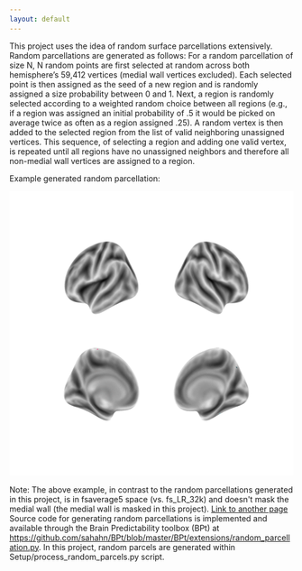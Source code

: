 ```yaml
---
layout: default
---
```


<script src="https://cdn.plot.ly/plotly-latest.min.js"></script>


This project uses the idea of random surface parcellations extensively. Random parcellations are generated as follows: For a random parcellation of size N, N random points are first selected at random across both hemisphere’s 59,412 vertices (medial wall vertices excluded). Each selected point is then assigned as the seed of a new region and is randomly assigned a size probability between 0 and 1. Next, a region is randomly selected according to a weighted random choice between all regions (e.g., if a region was assigned an initial probability of .5 it would be picked on average twice as often as a region assigned .25). A random vertex is then added to the selected region from the list of valid neighboring unassigned vertices. This sequence, of selecting a region and adding one valid vertex, is repeated until all regions have no unassigned neighbors and therefore all non-medial wall vertices are assigned to a region. 

Example generated random parcellation:

![Random Parc Gif](https://raw.githubusercontent.com/sahahn/Parcs_Project/master/data/rand_parc.gif)

Note: The above example, in contrast to the random parcellations generated in this project, is in fsaverage5 space (vs. fs_LR_32k) and doesn't mask the medial wall (the medial wall is masked in this project).
[Link to another page](./test.html')
Source code for generating random parcellations is implemented and available through the Brain Predictability toolbox (BPt) at https://github.com/sahahn/BPt/blob/master/BPt/extensions/random_parcellation.py. In this project, random parcels are generated within Setup/process_random_parcels.py script.

<div>                            <div id="9a488611-9ef7-4017-b07e-c42f8b27ca75" class="plotly-graph-div" style="height:100%; width:100%;"></div>            <script type="text/javascript">                                    window.PLOTLYENV=window.PLOTLYENV || {};                                    if (document.getElementById("9a488611-9ef7-4017-b07e-c42f8b27ca75")) {                    Plotly.newPlot(                        "9a488611-9ef7-4017-b07e-c42f8b27ca75",                        [{"hovertemplate": "<b>%{text}</b><br>Mean Rank: %{y:.3f}<br>Size: %{x:.3f}", "marker": {"opacity": 0.5, "size": 20}, "mode": "markers", "name": "Existing", "text": ["aal_abox", "aicha", "baldassano_abox", "brodmann", "desikan_abox", "desikan_dlab", "destrieux_abox", "dextrieux_dlab", "economo", "fan_abox", "glasser_2016_dlab", "glasser_abox", "gordon", "gordon_abox", "hcp_mmp", "nspn500", "oasis.chubs", "power2011_dlab", "power_abox", "schaefer_100", "schaefer_1000", "schaefer_200", "schaefer_300", "schaefer_400", "schaefer_500", "schaefer_600", "schaefer_700", "schaefer_800", "schaefer_900", "shen_abox", "sjh", "vdg11b", "vol-resamp-CAPRSC", "vol-resamp-CPAC200", "vol-resamp-Hammersmith", "vol-resamp-Juelich", "vol-resamp-MICCAI", "vol-resamp-Princetonvisual-top", "vol-resamp-Slab1068", "vol-resamp-Slab907", "vol-resamp-aal", "vol-resamp-allen_prob", "vol-resamp-basc-scale007", "vol-resamp-basc-scale012", "vol-resamp-basc-scale020", "vol-resamp-basc-scale036", "vol-resamp-basc-scale064", "vol-resamp-basc-scale122", "vol-resamp-basc-scale197", "vol-resamp-basc-scale325", "vol-resamp-basc-scale444", "vol-resamp-brainnetome", "vol-resamp-craddock-scorr_2level_prob", "vol-resamp-craddock-scorr_mean_prob", "vol-resamp-craddock-tcorr_2level_prob", "vol-resamp-craddock-tcorr_mean_prob", "vol-resamp-difumo-1024_prob", "vol-resamp-difumo-128_prob", "vol-resamp-difumo-256_prob", "vol-resamp-difumo-512_prob", "vol-resamp-difumo-64_prob", "vol-resamp-harvard-oxford-cort-maxprob-thr0-1mm", "vol-resamp-harvard-oxford-cort-maxprob-thr25-1mm", "vol-resamp-harvard-oxford-cort-maxprob-thr50-1mm", "vol-resamp-harvard-oxford-cort-prob-1mm_prob", "vol-resamp-mist-12", "vol-resamp-mist-122", "vol-resamp-mist-197", "vol-resamp-mist-20", "vol-resamp-mist-325", "vol-resamp-mist-36", "vol-resamp-mist-444", "vol-resamp-mist-64", "vol-resamp-mist-7", "vol-resamp-msdl_prob", "vol-resamp-shen-268", "vol-resamp-shen-368", "vol-resamp-smith-bm70_prob", "vol-resamp-smith-rsn70_prob", "yeo_17networks", "yeo_7networks", "yeo_abox"], "type": "scatter", "x": [1.919078092376074, 2.5352941200427703, 2.2355284469075487, 1.9294189257142929, 1.8512583487190752, 1.8388490907372552, 2.1789769472931693, 2.173186268412274, 1.6334684555795866, 2.3242824552976926, 2.5575072019056577, 2.5575072019056577, 2.5224442335063197, 2.5237464668115646, 2.5575072019056577, 2.1931245983544616, 0.9030899869919435, 1.8512583487190752, 2.1172712956557644, 2.0, 2.999130541287371, 2.3010299956639813, 2.4771212547196626, 2.6020599913279625, 2.6989700043360187, 2.7781512503836434, 2.845098040014257, 2.9030899869919438, 2.9542425094393248, 2.303196057420489, 2.705007959333336, 2.0211892990699383, 2.5224442335063197, 2.2405492482825995, 1.7993405494535817, 1.9637878273455553, 2.041392685158225, 1.6334684555795866, 2.8444771757456815, 2.82020145948564, 1.9242792860618816, 1.8750612633917, 0.8450980400142568, 1.0791812460476249, 1.2787536009528289, 1.4771212547196624, 1.7403626894942439, 2.0086001717619175, 2.2174839442139063, 2.436162647040756, 2.5728716022004803, 2.3344537511509307, 1.6334684555795866, 1.6334684555795866, 1.6334684555795866, 1.6334684555795866, 2.977266212427293, 2.093421685162235, 2.380211241711606, 2.6794278966121188, 1.792391689498254, 1.6812412373755872, 1.6812412373755872, 1.6720978579357175, 1.6812412373755872, 1.0791812460476249, 2.0086001717619175, 2.2174839442139063, 1.2787536009528289, 2.436162647040756, 1.4771212547196624, 2.5728716022004803, 1.7403626894942439, 0.8450980400142568, 1.591064607026499, 2.315970345456918, 2.5185139398778875, 1.845098040014257, 1.845098040014257, 1.2304489213782739, 0.8450980400142568, 1.9867717342662448], "y": [2.11744316220256, 1.863719295092669, 2.041889572932747, 2.071063355825445, 2.128087989406631, 2.11700108216245, 1.894972096769764, 1.9222447565496519, 2.1009063804500694, 1.9062152859841461, 1.8654768631810366, 1.8538783982664278, 1.9313071655666796, 1.8736004376787023, 1.8677074958684223, 2.052223532809907, 2.288182959009675, 2.164683243386452, 2.059044237347024, 2.0501648547370057, 1.7508225525805574, 1.9485578513452169, 1.8737295319026608, 1.8054756853149267, 1.8179813721943416, 1.747210339220938, 1.7335241933889667, 1.763926895951982, 1.729824492823272, 1.9308170124335426, 1.7213525469474213, 2.105674157537115, 1.9129105855134778, 1.989647538809148, 2.153170988048824, 2.188501423232658, 2.0497060424321702, 2.2852738541691413, 1.8804324650234192, 1.9080479229726897, 2.0453229787866576, 1.906015619536832, 2.2694610540832105, 2.2543600650232074, 2.1720621046575603, 2.133254962964939, 2.0551800557235325, 1.9832419483055619, 1.857734434897629, 1.804114180453964, 1.7261534443736244, 1.9167852702251753, 2.2744828495803953, 2.2739695799627775, 2.2609366398361934, 2.2669978018961223, 1.617311050833242, 1.9986144839143245, 1.8004115598161072, 1.7134594298309063, 2.12748874753947, 2.046971815846854, 2.03795742035626, 2.105295665387048, 1.9917509822158632, 2.2521515549915487, 1.9919148854830475, 1.8650381375331564, 2.177055287158298, 1.792287903028193, 2.128734243267312, 1.7178553484963925, 2.0507376893276112, 2.2671195577642456, 2.190539196732243, 1.9446288746366203, 1.909397527603685, 1.9252356715659835, 1.891268947533236, 2.2011947503736846, 2.2442496242377192, 2.1461050565263027]}, {"hovertemplate": "<b>%{text}</b><br>Mean Rank: %{y:.3f}<br>Size: %{x:.3f}", "marker": {"opacity": 0.5, "size": 20}, "mode": "markers", "name": "Freesurfer Extracted", "text": ["freesurfer_desikan", "freesurfer_destr"], "type": "scatter", "x": [1.8325089127062364, 2.1760912590556813], "y": [2.1033855635162437, 1.916102861641635]}, {"hovertemplate": "<b>%{text}</b><br>Mean Rank: %{y:.3f}<br>Size: %{x:.3f}", "marker": {"opacity": 0.5, "size": 20}, "mode": "markers", "name": "Icosahedron", "text": ["icosahedron-1002_dlab", "icosahedron-1442_dlab", "icosahedron-162_dlab", "icosahedron-362_dlab", "icosahedron-42_dlab", "icosahedron-642_dlab"], "type": "scatter", "x": [3.2669369111591733, 3.4240645254174877, 2.484299839346786, 2.826722520168992, 1.9084850188786497, 3.0759117614827773], "y": [1.6782822669319857, 1.6422812813541647, 1.7415892633873673, 1.7349479165006043, 2.0901665771197235, 1.7432193250186125]}, {"hovertemplate": "<b>%{text}</b><br>Mean Rank: %{y:.3f}<br>Size: %{x:.3f}", "marker": {"opacity": 0.5, "size": 20}, "mode": "markers", "name": "Random", "text": ["random_1000_0", "random_1000_1", "random_1000_2", "random_1000_3", "random_1000_4", "random_100_0", "random_100_1", "random_100_2", "random_100_3", "random_100_4", "random_10_0", "random_10_1", "random_10_2", "random_10_3", "random_10_4", "random_2000_0", "random_2000_1", "random_2000_2", "random_2000_3", "random_2000_4", "random_200_0", "random_200_1", "random_200_2", "random_200_3", "random_200_4", "random_20_0", "random_20_1", "random_20_2", "random_20_3", "random_20_4", "random_3000_0", "random_3000_1", "random_3000_2", "random_3000_3", "random_3000_4", "random_300_0", "random_300_1", "random_300_2", "random_300_3", "random_300_4", "random_30_0", "random_30_1", "random_30_2", "random_30_3", "random_30_4", "random_4000_0", "random_4000_1", "random_4000_2", "random_4000_3", "random_4000_4", "random_400_0", "random_400_1", "random_400_2", "random_400_3", "random_400_4", "random_40_0", "random_40_1", "random_40_2", "random_40_3", "random_40_4", "random_5000_0", "random_5000_1", "random_5000_2", "random_5000_3", "random_5000_4", "random_500_0", "random_500_1", "random_500_2", "random_500_3", "random_500_4", "random_50_0", "random_50_1", "random_50_2", "random_50_3", "random_50_4", "random_600_0", "random_600_1", "random_600_2", "random_600_3", "random_600_4", "random_60_0", "random_60_1", "random_60_2", "random_60_3", "random_60_4", "random_700_0", "random_700_1", "random_700_2", "random_700_3", "random_700_4", "random_70_0", "random_70_1", "random_70_2", "random_70_3", "random_70_4", "random_800_0", "random_800_1", "random_800_2", "random_800_3", "random_800_4", "random_80_0", "random_80_1", "random_80_2", "random_80_3", "random_80_4", "random_900_0", "random_900_1", "random_900_2", "random_900_3", "random_900_4", "random_90_0", "random_90_1", "random_90_2", "random_90_3", "random_90_4"], "type": "scatter", "x": [3.0, 3.0, 3.0, 3.0, 3.0, 2.0, 2.0, 2.0, 2.0, 2.0, 1.0, 1.0, 1.0, 1.0, 1.0, 3.3010299956639813, 3.3010299956639813, 3.3010299956639813, 3.3010299956639813, 3.3010299956639813, 2.3010299956639813, 2.3010299956639813, 2.3010299956639813, 2.3010299956639813, 2.3010299956639813, 1.3010299956639813, 1.3010299956639813, 1.3010299956639813, 1.3010299956639813, 1.3010299956639813, 3.4771212547196626, 3.4771212547196626, 3.4771212547196626, 3.4771212547196626, 3.4771212547196626, 2.4771212547196626, 2.4771212547196626, 2.4771212547196626, 2.4771212547196626, 2.4771212547196626, 1.4771212547196624, 1.4771212547196624, 1.4771212547196624, 1.4771212547196624, 1.4771212547196624, 3.6020599913279625, 3.6020599913279625, 3.6020599913279625, 3.6020599913279625, 3.6020599913279625, 2.6020599913279625, 2.6020599913279625, 2.6020599913279625, 2.6020599913279625, 2.6020599913279625, 1.6020599913279625, 1.6020599913279625, 1.6020599913279625, 1.6020599913279625, 1.6020599913279625, 3.6989700043360187, 3.6989700043360187, 3.6989700043360187, 3.6989700043360187, 3.6989700043360187, 2.6989700043360187, 2.6989700043360187, 2.6989700043360187, 2.6989700043360187, 2.6989700043360187, 1.6989700043360187, 1.6989700043360187, 1.6989700043360187, 1.6989700043360187, 1.6989700043360187, 2.7781512503836434, 2.7781512503836434, 2.7781512503836434, 2.7781512503836434, 2.7781512503836434, 1.7781512503836436, 1.7781512503836436, 1.7781512503836436, 1.7781512503836436, 1.7781512503836436, 2.845098040014257, 2.845098040014257, 2.845098040014257, 2.845098040014257, 2.845098040014257, 1.845098040014257, 1.845098040014257, 1.845098040014257, 1.845098040014257, 1.845098040014257, 2.9030899869919438, 2.9030899869919438, 2.9030899869919438, 2.9030899869919438, 2.9030899869919438, 1.9030899869919435, 1.9030899869919435, 1.9030899869919435, 1.9030899869919435, 1.9030899869919435, 2.9542425094393248, 2.9542425094393248, 2.9542425094393248, 2.9542425094393248, 2.9542425094393248, 1.9542425094393248, 1.9542425094393248, 1.9542425094393248, 1.9542425094393248, 1.9542425094393248], "y": [1.7288645930388713, 1.7946171204206045, 1.7169920622904176, 1.7767011839884108, 1.6965181793256376, 2.089198366805149, 2.1124312092570903, 2.080359212322993, 2.119891001406957, 2.039751845870883, 2.2806795219888674, 2.2667541877080435, 2.2778383330020473, 2.265097471751912, 2.2801904040911825, 1.7019835014272555, 1.6920958552843508, 1.702302859101697, 1.7093327883874272, 1.6801003874276668, 2.0290529324667483, 1.9478329396731475, 1.9914229899928093, 1.9385197251764918, 2.0051169308505075, 2.239901668788171, 2.2553618569155547, 2.2575719210174934, 2.2296534059462854, 2.2459876460522774, 1.7145160323116329, 1.6556363566370034, 1.6711385450264649, 1.7005755310514372, 1.6952221637953508, 1.8683613898166496, 1.9424673809148432, 1.9810295758301244, 1.9352086020241321, 1.8918058019033859, 2.228248228223508, 2.2313563011429896, 2.2068458569148284, 2.202225872972398, 2.2217522290065794, 1.6631073644826575, 1.6406654366689346, 1.6890127155854466, 1.7005755310514372, 1.740128663093914, 1.9463066751753357, 1.8879921769079147, 1.8904003169165096, 1.9263424466256551, 1.8608036666253056, 2.18758338507175, 2.1986774472123622, 2.1752755210711867, 2.159901240232555, 2.2259598529531592, 1.696712248509728, 1.7264555202583103, 1.6556363566370034, 1.6915726088573169, 1.6856422324769793, 1.8439936669286108, 1.813803304663092, 1.8254501604219053, 1.8770725830086652, 1.844408136005944, 2.1881052357051862, 2.1800833764379313, 2.1539841469356036, 2.1794028306142836, 2.1842286096828327, 1.8126163015820929, 1.809983453079212, 1.7594719833730794, 1.8339258617018428, 1.8603158198238483, 2.1591213971752783, 2.1968616360082276, 2.0960083186686247, 2.147848016072512, 2.1924848525123886, 1.7575647196018662, 1.7841151722035482, 1.784168054332308, 1.8403384741947133, 1.7625952138601997, 2.122397934231017, 2.1629403712157464, 2.1005492303625863, 2.096394988361985, 2.140694225767317, 1.8252577819107183, 1.8326981065588923, 1.7596958176684108, 1.752873264857384, 1.7373693647750916, 2.106832814190467, 2.141948875795859, 2.131713690766419, 2.094846239682677, 2.16386783219974, 1.7485899654725612, 1.7110257019598487, 1.8321776250125907, 1.8187145238206577, 1.840617165850418, 2.0976814066067817, 2.1299523274148533, 2.1052704208448314, 2.1066566961581414, 2.103753056643965]}],                        {"hovermode": "closest", "sliders": [{"active": 0, "currentvalue": {"font": {"size": 20}, "prefix": "Pipeline:", "visible": true, "xanchor": "right"}, "len": 0.9, "pad": {"b": 10, "t": 50}, "steps": [{"args": [["All"], {"frame": {"duration": 1000, "redraw": false}, "transition": {"duration": 1000}}], "label": "All", "method": "animate"}, {"args": [["SVM"], {"frame": {"duration": 1000, "redraw": false}, "transition": {"duration": 1000}}], "label": "SVM", "method": "animate"}, {"args": [["Elastic-Net"], {"frame": {"duration": 1000, "redraw": false}, "transition": {"duration": 1000}}], "label": "Elastic-Net", "method": "animate"}, {"args": [["LGBM"], {"frame": {"duration": 1000, "redraw": false}, "transition": {"duration": 1000}}], "label": "LGBM", "method": "animate"}], "x": 0.1, "xanchor": "left", "y": 0, "yanchor": "top"}], "template": {"data": {"bar": [{"error_x": {"color": "#2a3f5f"}, "error_y": {"color": "#2a3f5f"}, "marker": {"line": {"color": "#E5ECF6", "width": 0.5}}, "type": "bar"}], "barpolar": [{"marker": {"line": {"color": "#E5ECF6", "width": 0.5}}, "type": "barpolar"}], "carpet": [{"aaxis": {"endlinecolor": "#2a3f5f", "gridcolor": "white", "linecolor": "white", "minorgridcolor": "white", "startlinecolor": "#2a3f5f"}, "baxis": {"endlinecolor": "#2a3f5f", "gridcolor": "white", "linecolor": "white", "minorgridcolor": "white", "startlinecolor": "#2a3f5f"}, "type": "carpet"}], "choropleth": [{"colorbar": {"outlinewidth": 0, "ticks": ""}, "type": "choropleth"}], "contour": [{"colorbar": {"outlinewidth": 0, "ticks": ""}, "colorscale": [[0.0, "#0d0887"], [0.1111111111111111, "#46039f"], [0.2222222222222222, "#7201a8"], [0.3333333333333333, "#9c179e"], [0.4444444444444444, "#bd3786"], [0.5555555555555556, "#d8576b"], [0.6666666666666666, "#ed7953"], [0.7777777777777778, "#fb9f3a"], [0.8888888888888888, "#fdca26"], [1.0, "#f0f921"]], "type": "contour"}], "contourcarpet": [{"colorbar": {"outlinewidth": 0, "ticks": ""}, "type": "contourcarpet"}], "heatmap": [{"colorbar": {"outlinewidth": 0, "ticks": ""}, "colorscale": [[0.0, "#0d0887"], [0.1111111111111111, "#46039f"], [0.2222222222222222, "#7201a8"], [0.3333333333333333, "#9c179e"], [0.4444444444444444, "#bd3786"], [0.5555555555555556, "#d8576b"], [0.6666666666666666, "#ed7953"], [0.7777777777777778, "#fb9f3a"], [0.8888888888888888, "#fdca26"], [1.0, "#f0f921"]], "type": "heatmap"}], "heatmapgl": [{"colorbar": {"outlinewidth": 0, "ticks": ""}, "colorscale": [[0.0, "#0d0887"], [0.1111111111111111, "#46039f"], [0.2222222222222222, "#7201a8"], [0.3333333333333333, "#9c179e"], [0.4444444444444444, "#bd3786"], [0.5555555555555556, "#d8576b"], [0.6666666666666666, "#ed7953"], [0.7777777777777778, "#fb9f3a"], [0.8888888888888888, "#fdca26"], [1.0, "#f0f921"]], "type": "heatmapgl"}], "histogram": [{"marker": {"colorbar": {"outlinewidth": 0, "ticks": ""}}, "type": "histogram"}], "histogram2d": [{"colorbar": {"outlinewidth": 0, "ticks": ""}, "colorscale": [[0.0, "#0d0887"], [0.1111111111111111, "#46039f"], [0.2222222222222222, "#7201a8"], [0.3333333333333333, "#9c179e"], [0.4444444444444444, "#bd3786"], [0.5555555555555556, "#d8576b"], [0.6666666666666666, "#ed7953"], [0.7777777777777778, "#fb9f3a"], [0.8888888888888888, "#fdca26"], [1.0, "#f0f921"]], "type": "histogram2d"}], "histogram2dcontour": [{"colorbar": {"outlinewidth": 0, "ticks": ""}, "colorscale": [[0.0, "#0d0887"], [0.1111111111111111, "#46039f"], [0.2222222222222222, "#7201a8"], [0.3333333333333333, "#9c179e"], [0.4444444444444444, "#bd3786"], [0.5555555555555556, "#d8576b"], [0.6666666666666666, "#ed7953"], [0.7777777777777778, "#fb9f3a"], [0.8888888888888888, "#fdca26"], [1.0, "#f0f921"]], "type": "histogram2dcontour"}], "mesh3d": [{"colorbar": {"outlinewidth": 0, "ticks": ""}, "type": "mesh3d"}], "parcoords": [{"line": {"colorbar": {"outlinewidth": 0, "ticks": ""}}, "type": "parcoords"}], "pie": [{"automargin": true, "type": "pie"}], "scatter": [{"marker": {"colorbar": {"outlinewidth": 0, "ticks": ""}}, "type": "scatter"}], "scatter3d": [{"line": {"colorbar": {"outlinewidth": 0, "ticks": ""}}, "marker": {"colorbar": {"outlinewidth": 0, "ticks": ""}}, "type": "scatter3d"}], "scattercarpet": [{"marker": {"colorbar": {"outlinewidth": 0, "ticks": ""}}, "type": "scattercarpet"}], "scattergeo": [{"marker": {"colorbar": {"outlinewidth": 0, "ticks": ""}}, "type": "scattergeo"}], "scattergl": [{"marker": {"colorbar": {"outlinewidth": 0, "ticks": ""}}, "type": "scattergl"}], "scattermapbox": [{"marker": {"colorbar": {"outlinewidth": 0, "ticks": ""}}, "type": "scattermapbox"}], "scatterpolar": [{"marker": {"colorbar": {"outlinewidth": 0, "ticks": ""}}, "type": "scatterpolar"}], "scatterpolargl": [{"marker": {"colorbar": {"outlinewidth": 0, "ticks": ""}}, "type": "scatterpolargl"}], "scatterternary": [{"marker": {"colorbar": {"outlinewidth": 0, "ticks": ""}}, "type": "scatterternary"}], "surface": [{"colorbar": {"outlinewidth": 0, "ticks": ""}, "colorscale": [[0.0, "#0d0887"], [0.1111111111111111, "#46039f"], [0.2222222222222222, "#7201a8"], [0.3333333333333333, "#9c179e"], [0.4444444444444444, "#bd3786"], [0.5555555555555556, "#d8576b"], [0.6666666666666666, "#ed7953"], [0.7777777777777778, "#fb9f3a"], [0.8888888888888888, "#fdca26"], [1.0, "#f0f921"]], "type": "surface"}], "table": [{"cells": {"fill": {"color": "#EBF0F8"}, "line": {"color": "white"}}, "header": {"fill": {"color": "#C8D4E3"}, "line": {"color": "white"}}, "type": "table"}]}, "layout": {"annotationdefaults": {"arrowcolor": "#2a3f5f", "arrowhead": 0, "arrowwidth": 1}, "autotypenumbers": "strict", "coloraxis": {"colorbar": {"outlinewidth": 0, "ticks": ""}}, "colorscale": {"diverging": [[0, "#8e0152"], [0.1, "#c51b7d"], [0.2, "#de77ae"], [0.3, "#f1b6da"], [0.4, "#fde0ef"], [0.5, "#f7f7f7"], [0.6, "#e6f5d0"], [0.7, "#b8e186"], [0.8, "#7fbc41"], [0.9, "#4d9221"], [1, "#276419"]], "sequential": [[0.0, "#0d0887"], [0.1111111111111111, "#46039f"], [0.2222222222222222, "#7201a8"], [0.3333333333333333, "#9c179e"], [0.4444444444444444, "#bd3786"], [0.5555555555555556, "#d8576b"], [0.6666666666666666, "#ed7953"], [0.7777777777777778, "#fb9f3a"], [0.8888888888888888, "#fdca26"], [1.0, "#f0f921"]], "sequentialminus": [[0.0, "#0d0887"], [0.1111111111111111, "#46039f"], [0.2222222222222222, "#7201a8"], [0.3333333333333333, "#9c179e"], [0.4444444444444444, "#bd3786"], [0.5555555555555556, "#d8576b"], [0.6666666666666666, "#ed7953"], [0.7777777777777778, "#fb9f3a"], [0.8888888888888888, "#fdca26"], [1.0, "#f0f921"]]}, "colorway": ["#636efa", "#EF553B", "#00cc96", "#ab63fa", "#FFA15A", "#19d3f3", "#FF6692", "#B6E880", "#FF97FF", "#FECB52"], "font": {"color": "#2a3f5f"}, "geo": {"bgcolor": "white", "lakecolor": "white", "landcolor": "#E5ECF6", "showlakes": true, "showland": true, "subunitcolor": "white"}, "hoverlabel": {"align": "left"}, "hovermode": "closest", "mapbox": {"style": "light"}, "paper_bgcolor": "white", "plot_bgcolor": "#E5ECF6", "polar": {"angularaxis": {"gridcolor": "white", "linecolor": "white", "ticks": ""}, "bgcolor": "#E5ECF6", "radialaxis": {"gridcolor": "white", "linecolor": "white", "ticks": ""}}, "scene": {"xaxis": {"backgroundcolor": "#E5ECF6", "gridcolor": "white", "gridwidth": 2, "linecolor": "white", "showbackground": true, "ticks": "", "zerolinecolor": "white"}, "yaxis": {"backgroundcolor": "#E5ECF6", "gridcolor": "white", "gridwidth": 2, "linecolor": "white", "showbackground": true, "ticks": "", "zerolinecolor": "white"}, "zaxis": {"backgroundcolor": "#E5ECF6", "gridcolor": "white", "gridwidth": 2, "linecolor": "white", "showbackground": true, "ticks": "", "zerolinecolor": "white"}}, "shapedefaults": {"line": {"color": "#2a3f5f"}}, "ternary": {"aaxis": {"gridcolor": "white", "linecolor": "white", "ticks": ""}, "baxis": {"gridcolor": "white", "linecolor": "white", "ticks": ""}, "bgcolor": "#E5ECF6", "caxis": {"gridcolor": "white", "linecolor": "white", "ticks": ""}}, "title": {"x": 0.05}, "xaxis": {"automargin": true, "gridcolor": "white", "linecolor": "white", "ticks": "", "title": {"standoff": 15}, "zerolinecolor": "white", "zerolinewidth": 2}, "yaxis": {"automargin": true, "gridcolor": "white", "linecolor": "white", "ticks": "", "title": {"standoff": 15}, "zerolinecolor": "white", "zerolinewidth": 2}}}, "xaxis": {"range": [0.5, 4], "title": {"text": "Size"}}, "yaxis": {"range": [1.25, 2.5], "title": {"text": "Mean Rank"}}},                        {"responsive": true}                    ).then(function(){\n                            Plotly.addFrames(\'9a488611-9ef7-4017-b07e-c42f8b27ca75\', [{"data": [{"hovertemplate": "<b>%{text}</b><br>Mean Rank: %{y:.3f}<br>Size: %{x:.3f}", "marker": {"opacity": 0.5, "size": 20}, "mode": "markers", "name": "Existing", "text": ["aal_abox", "aicha", "baldassano_abox", "brodmann", "desikan_abox", "desikan_dlab", "destrieux_abox", "dextrieux_dlab", "economo", "fan_abox", "glasser_2016_dlab", "glasser_abox", "gordon", "gordon_abox", "hcp_mmp", "nspn500", "oasis.chubs", "power2011_dlab", "power_abox", "schaefer_100", "schaefer_1000", "schaefer_200", "schaefer_300", "schaefer_400", "schaefer_500", "schaefer_600", "schaefer_700", "schaefer_800", "schaefer_900", "shen_abox", "sjh", "vdg11b", "vol-resamp-CAPRSC", "vol-resamp-CPAC200", "vol-resamp-Hammersmith", "vol-resamp-Juelich", "vol-resamp-MICCAI", "vol-resamp-Princetonvisual-top", "vol-resamp-Slab1068", "vol-resamp-Slab907", "vol-resamp-aal", "vol-resamp-allen_prob", "vol-resamp-basc-scale007", "vol-resamp-basc-scale012", "vol-resamp-basc-scale020", "vol-resamp-basc-scale036", "vol-resamp-basc-scale064", "vol-resamp-basc-scale122", "vol-resamp-basc-scale197", "vol-resamp-basc-scale325", "vol-resamp-basc-scale444", "vol-resamp-brainnetome", "vol-resamp-craddock-scorr_2level_prob", "vol-resamp-craddock-scorr_mean_prob", "vol-resamp-craddock-tcorr_2level_prob", "vol-resamp-craddock-tcorr_mean_prob", "vol-resamp-difumo-1024_prob", "vol-resamp-difumo-128_prob", "vol-resamp-difumo-256_prob", "vol-resamp-difumo-512_prob", "vol-resamp-difumo-64_prob", "vol-resamp-harvard-oxford-cort-maxprob-thr0-1mm", "vol-resamp-harvard-oxford-cort-maxprob-thr25-1mm", "vol-resamp-harvard-oxford-cort-maxprob-thr50-1mm", "vol-resamp-harvard-oxford-cort-prob-1mm_prob", "vol-resamp-mist-12", "vol-resamp-mist-122", "vol-resamp-mist-197", "vol-resamp-mist-20", "vol-resamp-mist-325", "vol-resamp-mist-36", "vol-resamp-mist-444", "vol-resamp-mist-64", "vol-resamp-mist-7", "vol-resamp-msdl_prob", "vol-resamp-shen-268", "vol-resamp-shen-368", "vol-resamp-smith-bm70_prob", "vol-resamp-smith-rsn70_prob", "yeo_17networks", "yeo_7networks", "yeo_abox"], "x": [1.919078092376074, 2.5352941200427703, 2.2355284469075487, 1.9294189257142929, 1.8512583487190752, 1.8388490907372552, 2.1789769472931693, 2.173186268412274, 1.6334684555795866, 2.3242824552976926, 2.5575072019056577, 2.5575072019056577, 2.5224442335063197, 2.5237464668115646, 2.5575072019056577, 2.1931245983544616, 0.9030899869919435, 1.8512583487190752, 2.1172712956557644, 2.0, 2.999130541287371, 2.3010299956639813, 2.4771212547196626, 2.6020599913279625, 2.6989700043360187, 2.7781512503836434, 2.845098040014257, 2.9030899869919438, 2.9542425094393248, 2.303196057420489, 2.705007959333336, 2.0211892990699383, 2.5224442335063197, 2.2405492482825995, 1.7993405494535817, 1.9637878273455553, 2.041392685158225, 1.6334684555795866, 2.8444771757456815, 2.82020145948564, 1.9242792860618816, 1.8750612633917, 0.8450980400142568, 1.0791812460476249, 1.2787536009528289, 1.4771212547196624, 1.7403626894942439, 2.0086001717619175, 2.2174839442139063, 2.436162647040756, 2.5728716022004803, 2.3344537511509307, 1.6334684555795866, 1.6334684555795866, 1.6334684555795866, 1.6334684555795866, 2.977266212427293, 2.093421685162235, 2.380211241711606, 2.6794278966121188, 1.792391689498254, 1.6812412373755872, 1.6812412373755872, 1.6720978579357175, 1.6812412373755872, 1.0791812460476249, 2.0086001717619175, 2.2174839442139063, 1.2787536009528289, 2.436162647040756, 1.4771212547196624, 2.5728716022004803, 1.7403626894942439, 0.8450980400142568, 1.591064607026499, 2.315970345456918, 2.5185139398778875, 1.845098040014257, 1.845098040014257, 1.2304489213782739, 0.8450980400142568, 1.9867717342662448], "y": [2.11744316220256, 1.863719295092669, 2.041889572932747, 2.071063355825445, 2.128087989406631, 2.11700108216245, 1.894972096769764, 1.9222447565496519, 2.1009063804500694, 1.9062152859841461, 1.8654768631810366, 1.8538783982664278, 1.9313071655666796, 1.8736004376787023, 1.8677074958684223, 2.052223532809907, 2.288182959009675, 2.164683243386452, 2.059044237347024, 2.0501648547370057, 1.7508225525805574, 1.9485578513452169, 1.8737295319026608, 1.8054756853149267, 1.8179813721943416, 1.747210339220938, 1.7335241933889667, 1.763926895951982, 1.729824492823272, 1.9308170124335426, 1.7213525469474213, 2.105674157537115, 1.9129105855134778, 1.989647538809148, 2.153170988048824, 2.188501423232658, 2.0497060424321702, 2.2852738541691413, 1.8804324650234192, 1.9080479229726897, 2.0453229787866576, 1.906015619536832, 2.2694610540832105, 2.2543600650232074, 2.1720621046575603, 2.133254962964939, 2.0551800557235325, 1.9832419483055619, 1.857734434897629, 1.804114180453964, 1.7261534443736244, 1.9167852702251753, 2.2744828495803953, 2.2739695799627775, 2.2609366398361934, 2.2669978018961223, 1.617311050833242, 1.9986144839143245, 1.8004115598161072, 1.7134594298309063, 2.12748874753947, 2.046971815846854, 2.03795742035626, 2.105295665387048, 1.9917509822158632, 2.2521515549915487, 1.9919148854830475, 1.8650381375331564, 2.177055287158298, 1.792287903028193, 2.128734243267312, 1.7178553484963925, 2.0507376893276112, 2.2671195577642456, 2.190539196732243, 1.9446288746366203, 1.909397527603685, 1.9252356715659835, 1.891268947533236, 2.2011947503736846, 2.2442496242377192, 2.1461050565263027], "type": "scatter"}, {"hovertemplate": "<b>%{text}</b><br>Mean Rank: %{y:.3f}<br>Size: %{x:.3f}", "marker": {"opacity": 0.5, "size": 20}, "mode": "markers", "name": "Freesurfer Extracted", "text": ["freesurfer_desikan", "freesurfer_destr"], "x": [1.8325089127062364, 2.1760912590556813], "y": [2.1033855635162437, 1.916102861641635], "type": "scatter"}, {"hovertemplate": "<b>%{text}</b><br>Mean Rank: %{y:.3f}<br>Size: %{x:.3f}", "marker": {"opacity": 0.5, "size": 20}, "mode": "markers", "name": "Icosahedron", "text": ["icosahedron-1002_dlab", "icosahedron-1442_dlab", "icosahedron-162_dlab", "icosahedron-362_dlab", "icosahedron-42_dlab", "icosahedron-642_dlab"], "x": [3.2669369111591733, 3.4240645254174877, 2.484299839346786, 2.826722520168992, 1.9084850188786497, 3.0759117614827773], "y": [1.6782822669319857, 1.6422812813541647, 1.7415892633873673, 1.7349479165006043, 2.0901665771197235, 1.7432193250186125], "type": "scatter"}, {"hovertemplate": "<b>%{text}</b><br>Mean Rank: %{y:.3f}<br>Size: %{x:.3f}", "marker": {"opacity": 0.5, "size": 20}, "mode": "markers", "name": "Random", "text": ["random_1000_0", "random_1000_1", "random_1000_2", "random_1000_3", "random_1000_4", "random_100_0", "random_100_1", "random_100_2", "random_100_3", "random_100_4", "random_10_0", "random_10_1", "random_10_2", "random_10_3", "random_10_4", "random_2000_0", "random_2000_1", "random_2000_2", "random_2000_3", "random_2000_4", "random_200_0", "random_200_1", "random_200_2", "random_200_3", "random_200_4", "random_20_0", "random_20_1", "random_20_2", "random_20_3", "random_20_4", "random_3000_0", "random_3000_1", "random_3000_2", "random_3000_3", "random_3000_4", "random_300_0", "random_300_1", "random_300_2", "random_300_3", "random_300_4", "random_30_0", "random_30_1", "random_30_2", "random_30_3", "random_30_4", "random_4000_0", "random_4000_1", "random_4000_2", "random_4000_3", "random_4000_4", "random_400_0", "random_400_1", "random_400_2", "random_400_3", "random_400_4", "random_40_0", "random_40_1", "random_40_2", "random_40_3", "random_40_4", "random_5000_0", "random_5000_1", "random_5000_2", "random_5000_3", "random_5000_4", "random_500_0", "random_500_1", "random_500_2", "random_500_3", "random_500_4", "random_50_0", "random_50_1", "random_50_2", "random_50_3", "random_50_4", "random_600_0", "random_600_1", "random_600_2", "random_600_3", "random_600_4", "random_60_0", "random_60_1", "random_60_2", "random_60_3", "random_60_4", "random_700_0", "random_700_1", "random_700_2", "random_700_3", "random_700_4", "random_70_0", "random_70_1", "random_70_2", "random_70_3", "random_70_4", "random_800_0", "random_800_1", "random_800_2", "random_800_3", "random_800_4", "random_80_0", "random_80_1", "random_80_2", "random_80_3", "random_80_4", "random_900_0", "random_900_1", "random_900_2", "random_900_3", "random_900_4", "random_90_0", "random_90_1", "random_90_2", "random_90_3", "random_90_4"], "x": [3.0, 3.0, 3.0, 3.0, 3.0, 2.0, 2.0, 2.0, 2.0, 2.0, 1.0, 1.0, 1.0, 1.0, 1.0, 3.3010299956639813, 3.3010299956639813, 3.3010299956639813, 3.3010299956639813, 3.3010299956639813, 2.3010299956639813, 2.3010299956639813, 2.3010299956639813, 2.3010299956639813, 2.3010299956639813, 1.3010299956639813, 1.3010299956639813, 1.3010299956639813, 1.3010299956639813, 1.3010299956639813, 3.4771212547196626, 3.4771212547196626, 3.4771212547196626, 3.4771212547196626, 3.4771212547196626, 2.4771212547196626, 2.4771212547196626, 2.4771212547196626, 2.4771212547196626, 2.4771212547196626, 1.4771212547196624, 1.4771212547196624, 1.4771212547196624, 1.4771212547196624, 1.4771212547196624, 3.6020599913279625, 3.6020599913279625, 3.6020599913279625, 3.6020599913279625, 3.6020599913279625, 2.6020599913279625, 2.6020599913279625, 2.6020599913279625, 2.6020599913279625, 2.6020599913279625, 1.6020599913279625, 1.6020599913279625, 1.6020599913279625, 1.6020599913279625, 1.6020599913279625, 3.6989700043360187, 3.6989700043360187, 3.6989700043360187, 3.6989700043360187, 3.6989700043360187, 2.6989700043360187, 2.6989700043360187, 2.6989700043360187, 2.6989700043360187, 2.6989700043360187, 1.6989700043360187, 1.6989700043360187, 1.6989700043360187, 1.6989700043360187, 1.6989700043360187, 2.7781512503836434, 2.7781512503836434, 2.7781512503836434, 2.7781512503836434, 2.7781512503836434, 1.7781512503836436, 1.7781512503836436, 1.7781512503836436, 1.7781512503836436, 1.7781512503836436, 2.845098040014257, 2.845098040014257, 2.845098040014257, 2.845098040014257, 2.845098040014257, 1.845098040014257, 1.845098040014257, 1.845098040014257, 1.845098040014257, 1.845098040014257, 2.9030899869919438, 2.9030899869919438, 2.9030899869919438, 2.9030899869919438, 2.9030899869919438, 1.9030899869919435, 1.9030899869919435, 1.9030899869919435, 1.9030899869919435, 1.9030899869919435, 2.9542425094393248, 2.9542425094393248, 2.9542425094393248, 2.9542425094393248, 2.9542425094393248, 1.9542425094393248, 1.9542425094393248, 1.9542425094393248, 1.9542425094393248, 1.9542425094393248], "y": [1.7288645930388713, 1.7946171204206045, 1.7169920622904176, 1.7767011839884108, 1.6965181793256376, 2.089198366805149, 2.1124312092570903, 2.080359212322993, 2.119891001406957, 2.039751845870883, 2.2806795219888674, 2.2667541877080435, 2.2778383330020473, 2.265097471751912, 2.2801904040911825, 1.7019835014272555, 1.6920958552843508, 1.702302859101697, 1.7093327883874272, 1.6801003874276668, 2.0290529324667483, 1.9478329396731475, 1.9914229899928093, 1.9385197251764918, 2.0051169308505075, 2.239901668788171, 2.2553618569155547, 2.2575719210174934, 2.2296534059462854, 2.2459876460522774, 1.7145160323116329, 1.6556363566370034, 1.6711385450264649, 1.7005755310514372, 1.6952221637953508, 1.8683613898166496, 1.9424673809148432, 1.9810295758301244, 1.9352086020241321, 1.8918058019033859, 2.228248228223508, 2.2313563011429896, 2.2068458569148284, 2.202225872972398, 2.2217522290065794, 1.6631073644826575, 1.6406654366689346, 1.6890127155854466, 1.7005755310514372, 1.740128663093914, 1.9463066751753357, 1.8879921769079147, 1.8904003169165096, 1.9263424466256551, 1.8608036666253056, 2.18758338507175, 2.1986774472123622, 2.1752755210711867, 2.159901240232555, 2.2259598529531592, 1.696712248509728, 1.7264555202583103, 1.6556363566370034, 1.6915726088573169, 1.6856422324769793, 1.8439936669286108, 1.813803304663092, 1.8254501604219053, 1.8770725830086652, 1.844408136005944, 2.1881052357051862, 2.1800833764379313, 2.1539841469356036, 2.1794028306142836, 2.1842286096828327, 1.8126163015820929, 1.809983453079212, 1.7594719833730794, 1.8339258617018428, 1.8603158198238483, 2.1591213971752783, 2.1968616360082276, 2.0960083186686247, 2.147848016072512, 2.1924848525123886, 1.7575647196018662, 1.7841151722035482, 1.784168054332308, 1.8403384741947133, 1.7625952138601997, 2.122397934231017, 2.1629403712157464, 2.1005492303625863, 2.096394988361985, 2.140694225767317, 1.8252577819107183, 1.8326981065588923, 1.7596958176684108, 1.752873264857384, 1.7373693647750916, 2.106832814190467, 2.141948875795859, 2.131713690766419, 2.094846239682677, 2.16386783219974, 1.7485899654725612, 1.7110257019598487, 1.8321776250125907, 1.8187145238206577, 1.840617165850418, 2.0976814066067817, 2.1299523274148533, 2.1052704208448314, 2.1066566961581414, 2.103753056643965], "type": "scatter"}], "name": "All"}, {"data": [{"hovertemplate": "<b>%{text}</b><br>Mean Rank: %{y:.3f}<br>Size: %{x:.3f}", "marker": {"opacity": 0.5, "size": 20}, "mode": "markers", "name": "Existing", "text": ["aal_abox", "aicha", "baldassano_abox", "brodmann", "desikan_abox", "desikan_dlab", "destrieux_abox", "dextrieux_dlab", "economo", "fan_abox", "glasser_2016_dlab", "glasser_abox", "gordon", "gordon_abox", "hcp_mmp", "nspn500", "oasis.chubs", "power2011_dlab", "power_abox", "schaefer_100", "schaefer_1000", "schaefer_200", "schaefer_300", "schaefer_400", "schaefer_500", "schaefer_600", "schaefer_700", "schaefer_800", "schaefer_900", "shen_abox", "sjh", "vdg11b", "vol-resamp-CAPRSC", "vol-resamp-CPAC200", "vol-resamp-Hammersmith", "vol-resamp-Juelich", "vol-resamp-MICCAI", "vol-resamp-Princetonvisual-top", "vol-resamp-Slab1068", "vol-resamp-Slab907", "vol-resamp-aal", "vol-resamp-allen_prob", "vol-resamp-basc-scale007", "vol-resamp-basc-scale012", "vol-resamp-basc-scale020", "vol-resamp-basc-scale036", "vol-resamp-basc-scale064", "vol-resamp-basc-scale122", "vol-resamp-basc-scale197", "vol-resamp-basc-scale325", "vol-resamp-basc-scale444", "vol-resamp-brainnetome", "vol-resamp-craddock-scorr_2level_prob", "vol-resamp-craddock-scorr_mean_prob", "vol-resamp-craddock-tcorr_2level_prob", "vol-resamp-craddock-tcorr_mean_prob", "vol-resamp-difumo-1024_prob", "vol-resamp-difumo-128_prob", "vol-resamp-difumo-256_prob", "vol-resamp-difumo-512_prob", "vol-resamp-difumo-64_prob", "vol-resamp-harvard-oxford-cort-maxprob-thr0-1mm", "vol-resamp-harvard-oxford-cort-maxprob-thr25-1mm", "vol-resamp-harvard-oxford-cort-maxprob-thr50-1mm", "vol-resamp-harvard-oxford-cort-prob-1mm_prob", "vol-resamp-mist-12", "vol-resamp-mist-122", "vol-resamp-mist-197", "vol-resamp-mist-20", "vol-resamp-mist-325", "vol-resamp-mist-36", "vol-resamp-mist-444", "vol-resamp-mist-64", "vol-resamp-mist-7", "vol-resamp-msdl_prob", "vol-resamp-shen-268", "vol-resamp-shen-368", "vol-resamp-smith-bm70_prob", "vol-resamp-smith-rsn70_prob", "yeo_17networks", "yeo_7networks", "yeo_abox"], "x": [1.919078092376074, 2.5352941200427703, 2.2355284469075487, 1.9294189257142929, 1.8512583487190752, 1.8388490907372552, 2.1789769472931693, 2.173186268412274, 1.6334684555795866, 2.3242824552976926, 2.5575072019056577, 2.5575072019056577, 2.5224442335063197, 2.5237464668115646, 2.5575072019056577, 2.1931245983544616, 0.9030899869919435, 1.8512583487190752, 2.1172712956557644, 2.0, 2.999130541287371, 2.3010299956639813, 2.4771212547196626, 2.6020599913279625, 2.6989700043360187, 2.7781512503836434, 2.845098040014257, 2.9030899869919438, 2.9542425094393248, 2.303196057420489, 2.705007959333336, 2.0211892990699383, 2.5224442335063197, 2.2405492482825995, 1.7993405494535817, 1.9637878273455553, 2.041392685158225, 1.6334684555795866, 2.8444771757456815, 2.82020145948564, 1.9242792860618816, 1.8750612633917, 0.8450980400142568, 1.0791812460476249, 1.2787536009528289, 1.4771212547196624, 1.7403626894942439, 2.0086001717619175, 2.2174839442139063, 2.436162647040756, 2.5728716022004803, 2.3344537511509307, 1.6334684555795866, 1.6334684555795866, 1.6334684555795866, 1.6334684555795866, 2.977266212427293, 2.093421685162235, 2.380211241711606, 2.6794278966121188, 1.792391689498254, 1.6812412373755872, 1.6812412373755872, 1.6720978579357175, 1.6812412373755872, 1.0791812460476249, 2.0086001717619175, 2.2174839442139063, 1.2787536009528289, 2.436162647040756, 1.4771212547196624, 2.5728716022004803, 1.7403626894942439, 0.8450980400142568, 1.591064607026499, 2.315970345456918, 2.5185139398778875, 1.845098040014257, 1.845098040014257, 1.2304489213782739, 0.8450980400142568, 1.9867717342662448], "y": [2.1254451181720113, 1.832934483031229, 2.042181594515766, 2.110440056789187, 2.1482597997461275, 2.146265885062637, 1.9388531566569034, 1.9725113957504121, 2.139249217571607, 1.9323610048473874, 1.8430250313913916, 1.8430250313913916, 1.9112168132226397, 1.8539684634848972, 1.8438554226231612, 2.058341654474826, 2.287453358700485, 2.1797432368292546, 2.0898266410295894, 2.067442842776381, 1.6227894761867065, 2.0067987075139873, 1.8935768378559144, 1.7954938061297363, 1.8081359198726392, 1.7410640129924777, 1.6729184429354509, 1.6727134419961225, 1.6390435575811324, 1.9533837954039415, 1.696259285439042, 2.1156474870676134, 1.8811943853625335, 1.9793460007573282, 2.1767341821662924, 2.199816100937646, 2.0704073217401198, 2.2849568326149767, 1.8180791972835948, 1.8471612005780302, 2.076680890187894, 1.989647538809148, 2.2726150608493985, 2.2679014600613367, 2.212424373924285, 2.170196501117201, 2.0884904701823963, 2.038487694514818, 1.9119266381944457, 1.8349149824721147, 1.7387805584843692, 1.931909672531472, 2.2790075001017756, 2.281588827971193, 2.2661271230120694, 2.267953536862395, 1.5294873895606989, 2.0419187839286823, 1.8527510042427824, 1.6802347607214068, 2.157356015441069, 2.102738527228788, 2.0919403813015567, 2.1314760857260775, 2.059605486432506, 2.2676409823459154, 2.03892909559144, 1.913460623830773, 2.212009942514835, 1.8356201206070568, 2.170392114579814, 1.7410640129924777, 2.08904115613125, 2.271738375140267, 2.199328471994455, 1.9589353245511432, 1.8990905955630104, 2.0033647776207704, 1.9890541051273298, 2.2268003245914283, 2.2534995431676204, 2.159500352990025], "type": "scatter"}, {"hovertemplate": "<b>%{text}</b><br>Mean Rank: %{y:.3f}<br>Size: %{x:.3f}", "marker": {"opacity": 0.5, "size": 20}, "mode": "markers", "name": "Icosahedron", "text": ["icosahedron-1002_dlab", "icosahedron-1442_dlab", "icosahedron-162_dlab", "icosahedron-362_dlab", "icosahedron-42_dlab", "icosahedron-642_dlab"], "x": [3.2669369111591733, 3.4240645254174877, 2.484299839346786, 2.826722520168992, 1.9084850188786497, 3.0759117614827773], "y": [1.3806131801779666, 1.3493854669445648, 1.7669083343103593, 1.6681787645363453, 2.11653395340411, 1.5240353224802798], "type": "scatter"}, {"hovertemplate": "<b>%{text}</b><br>Mean Rank: %{y:.3f}<br>Size: %{x:.3f}", "marker": {"opacity": 0.5, "size": 20}, "mode": "markers", "name": "Random", "text": ["random_1000_0", "random_1000_1", "random_1000_2", "random_1000_3", "random_1000_4", "random_100_0", "random_100_1", "random_100_2", "random_100_3", "random_100_4", "random_10_0", "random_10_1", "random_10_2", "random_10_3", "random_10_4", "random_2000_0", "random_2000_1", "random_2000_2", "random_2000_3", "random_2000_4", "random_200_0", "random_200_1", "random_200_2", "random_200_3", "random_200_4", "random_20_0", "random_20_1", "random_20_2", "random_20_3", "random_20_4", "random_3000_0", "random_3000_1", "random_3000_2", "random_3000_3", "random_3000_4", "random_300_0", "random_300_1", "random_300_2", "random_300_3", "random_300_4", "random_30_0", "random_30_1", "random_30_2", "random_30_3", "random_30_4", "random_4000_0", "random_4000_1", "random_4000_2", "random_4000_3", "random_4000_4", "random_400_0", "random_400_1", "random_400_2", "random_400_3", "random_400_4", "random_40_0", "random_40_1", "random_40_2", "random_40_3", "random_40_4", "random_5000_0", "random_5000_1", "random_5000_2", "random_5000_3", "random_5000_4", "random_500_0", "random_500_1", "random_500_2", "random_500_3", "random_500_4", "random_50_0", "random_50_1", "random_50_2", "random_50_3", "random_50_4", "random_600_0", "random_600_1", "random_600_2", "random_600_3", "random_600_4", "random_60_0", "random_60_1", "random_60_2", "random_60_3", "random_60_4", "random_700_0", "random_700_1", "random_700_2", "random_700_3", "random_700_4", "random_70_0", "random_70_1", "random_70_2", "random_70_3", "random_70_4", "random_800_0", "random_800_1", "random_800_2", "random_800_3", "random_800_4", "random_80_0", "random_80_1", "random_80_2", "random_80_3", "random_80_4", "random_900_0", "random_900_1", "random_900_2", "random_900_3", "random_900_4", "random_90_0", "random_90_1", "random_90_2", "random_90_3", "random_90_4"], "x": [3.0, 3.0, 3.0, 3.0, 3.0, 2.0, 2.0, 2.0, 2.0, 2.0, 1.0, 1.0, 1.0, 1.0, 1.0, 3.3010299956639813, 3.3010299956639813, 3.3010299956639813, 3.3010299956639813, 3.3010299956639813, 2.3010299956639813, 2.3010299956639813, 2.3010299956639813, 2.3010299956639813, 2.3010299956639813, 1.3010299956639813, 1.3010299956639813, 1.3010299956639813, 1.3010299956639813, 1.3010299956639813, 3.4771212547196626, 3.4771212547196626, 3.4771212547196626, 3.4771212547196626, 3.4771212547196626, 2.4771212547196626, 2.4771212547196626, 2.4771212547196626, 2.4771212547196626, 2.4771212547196626, 1.4771212547196624, 1.4771212547196624, 1.4771212547196624, 1.4771212547196624, 1.4771212547196624, 3.6020599913279625, 3.6020599913279625, 3.6020599913279625, 3.6020599913279625, 3.6020599913279625, 2.6020599913279625, 2.6020599913279625, 2.6020599913279625, 2.6020599913279625, 2.6020599913279625, 1.6020599913279625, 1.6020599913279625, 1.6020599913279625, 1.6020599913279625, 1.6020599913279625, 3.6989700043360187, 3.6989700043360187, 3.6989700043360187, 3.6989700043360187, 3.6989700043360187, 2.6989700043360187, 2.6989700043360187, 2.6989700043360187, 2.6989700043360187, 2.6989700043360187, 1.6989700043360187, 1.6989700043360187, 1.6989700043360187, 1.6989700043360187, 1.6989700043360187, 2.7781512503836434, 2.7781512503836434, 2.7781512503836434, 2.7781512503836434, 2.7781512503836434, 1.7781512503836436, 1.7781512503836436, 1.7781512503836436, 1.7781512503836436, 1.7781512503836436, 2.845098040014257, 2.845098040014257, 2.845098040014257, 2.845098040014257, 2.845098040014257, 1.845098040014257, 1.845098040014257, 1.845098040014257, 1.845098040014257, 1.845098040014257, 2.9030899869919438, 2.9030899869919438, 2.9030899869919438, 2.9030899869919438, 2.9030899869919438, 1.9030899869919435, 1.9030899869919435, 1.9030899869919435, 1.9030899869919435, 1.9030899869919435, 2.9542425094393248, 2.9542425094393248, 2.9542425094393248, 2.9542425094393248, 2.9542425094393248, 1.9542425094393248, 1.9542425094393248, 1.9542425094393248, 1.9542425094393248, 1.9542425094393248], "y": [1.6054247689487329, 1.7105874317037655, 1.6421346345582744, 1.681040128558887, 1.5554975061310574, 2.0949755132308567, 2.11379485017446, 2.086518014789374, 2.136579653955332, 2.0629578340845103, 2.2873537727147464, 2.270859916135019, 2.2820427680087034, 2.2694610540832105, 2.284205067701794, 1.4499067397703702, 1.513217600067939, 1.503033676622001, 1.4975439260849654, 1.4433499245987917, 2.0398105541483504, 1.97024353429459, 1.976706521728198, 1.9654630251097962, 2.0378689783476247, 2.2495516301487424, 2.2651324151869314, 2.260813137920985, 2.2407156127672634, 2.2587968618116347, 1.487295529262836, 1.4078628098544481, 1.4457771256258336, 1.4885507165004443, 1.4197722308525866, 1.9200073133390783, 1.9400735532451137, 1.9731278535996986, 1.9810631808506003, 1.905616011041668, 2.2398831523208846, 2.241103548909095, 2.212483546140727, 2.219468093376586, 2.226628542211219, 1.345482644536312, 1.3308645201274871, 1.4284947563220056, 1.446813216332519, 1.4194049627698928, 1.931457870689005, 1.881321242229772, 1.904414974651483, 1.9194267832674696, 1.8456491752175403, 2.1953460583484197, 2.201882437383278, 2.1950997898519407, 2.171693957526769, 2.2323183194127485, 1.4317210611613724, 1.4492211919059925, 1.3441738706219697, 1.4529783834880716, 1.3944516808262164, 1.8252096739647368, 1.7577333449124308, 1.7808771246425472, 1.840384935225183, 1.8512583487190752, 2.204240603259923, 2.173186268412274, 2.1718888978226594, 2.1957151994517345, 2.1911403825355498, 1.7534979448344463, 1.7624284661208107, 1.6838472125451809, 1.8477097254149568, 1.8601382850306134, 2.181335343905605, 2.1973724625766877, 2.113572001722515, 2.163227654180795, 2.2079035303860515, 1.7361307974767342, 1.7277219495553582, 1.7461150183833352, 1.779436146237763, 1.7231819282619225, 2.151267675330649, 2.185321756736525, 2.135944978136096, 2.130976691605617, 2.1581613832785496, 1.7478432119965002, 1.7562133548960996, 1.6725083442440682, 1.690392994328828, 1.6484684355182326, 2.127608662078129, 2.164683243386452, 2.1566164472925426, 2.1348851196049536, 2.1699355460353504, 1.6648508211874178, 1.655138434811382, 1.7206186312984868, 1.7449011779551589, 1.7280831092284823, 2.1215233687764097, 2.154593018495281, 2.125950909989155, 2.1286864055758055, 2.128901633703727], "type": "scatter"}], "name": "SVM"}, {"data": [{"hovertemplate": "<b>%{text}</b><br>Mean Rank: %{y:.3f}<br>Size: %{x:.3f}", "marker": {"opacity": 0.5, "size": 20}, "mode": "markers", "name": "Existing", "text": ["aal_abox", "aicha", "baldassano_abox", "brodmann", "desikan_abox", "desikan_dlab", "destrieux_abox", "dextrieux_dlab", "economo", "fan_abox", "glasser_2016_dlab", "glasser_abox", "gordon", "gordon_abox", "hcp_mmp", "nspn500", "oasis.chubs", "power2011_dlab", "power_abox", "schaefer_100", "schaefer_1000", "schaefer_200", "schaefer_300", "schaefer_400", "schaefer_500", "schaefer_600", "schaefer_700", "schaefer_800", "schaefer_900", "shen_abox", "sjh", "vdg11b", "vol-resamp-CAPRSC", "vol-resamp-CPAC200", "vol-resamp-Hammersmith", "vol-resamp-Juelich", "vol-resamp-MICCAI", "vol-resamp-Princetonvisual-top", "vol-resamp-Slab1068", "vol-resamp-Slab907", "vol-resamp-aal", "vol-resamp-allen_prob", "vol-resamp-basc-scale007", "vol-resamp-basc-scale012", "vol-resamp-basc-scale020", "vol-resamp-basc-scale036", "vol-resamp-basc-scale064", "vol-resamp-basc-scale122", "vol-resamp-basc-scale197", "vol-resamp-basc-scale325", "vol-resamp-basc-scale444", "vol-resamp-brainnetome", "vol-resamp-craddock-scorr_2level_prob", "vol-resamp-craddock-scorr_mean_prob", "vol-resamp-craddock-tcorr_2level_prob", "vol-resamp-craddock-tcorr_mean_prob", "vol-resamp-difumo-1024_prob", "vol-resamp-difumo-128_prob", "vol-resamp-difumo-256_prob", "vol-resamp-difumo-512_prob", "vol-resamp-difumo-64_prob", "vol-resamp-harvard-oxford-cort-maxprob-thr0-1mm", "vol-resamp-harvard-oxford-cort-maxprob-thr25-1mm", "vol-resamp-harvard-oxford-cort-maxprob-thr50-1mm", "vol-resamp-harvard-oxford-cort-prob-1mm_prob", "vol-resamp-mist-12", "vol-resamp-mist-122", "vol-resamp-mist-197", "vol-resamp-mist-20", "vol-resamp-mist-325", "vol-resamp-mist-36", "vol-resamp-mist-444", "vol-resamp-mist-64", "vol-resamp-mist-7", "vol-resamp-msdl_prob", "vol-resamp-shen-268", "vol-resamp-shen-368", "vol-resamp-smith-bm70_prob", "vol-resamp-smith-rsn70_prob", "yeo_17networks", "yeo_7networks", "yeo_abox"], "x": [1.919078092376074, 2.5352941200427703, 2.2355284469075487, 1.9294189257142929, 1.8512583487190752, 1.8388490907372552, 2.1789769472931693, 2.173186268412274, 1.6334684555795866, 2.3242824552976926, 2.5575072019056577, 2.5575072019056577, 2.5224442335063197, 2.5237464668115646, 2.5575072019056577, 2.1931245983544616, 0.9030899869919435, 1.8512583487190752, 2.1172712956557644, 2.0, 2.999130541287371, 2.3010299956639813, 2.4771212547196626, 2.6020599913279625, 2.6989700043360187, 2.7781512503836434, 2.845098040014257, 2.9030899869919438, 2.9542425094393248, 2.303196057420489, 2.705007959333336, 2.0211892990699383, 2.5224442335063197, 2.2405492482825995, 1.7993405494535817, 1.9637878273455553, 2.041392685158225, 1.6334684555795866, 2.8444771757456815, 2.82020145948564, 1.9242792860618816, 1.8750612633917, 0.8450980400142568, 1.0791812460476249, 1.2787536009528289, 1.4771212547196624, 1.7403626894942439, 2.0086001717619175, 2.2174839442139063, 2.436162647040756, 2.5728716022004803, 2.3344537511509307, 1.6334684555795866, 1.6334684555795866, 1.6334684555795866, 1.6334684555795866, 2.977266212427293, 2.093421685162235, 2.380211241711606, 2.6794278966121188, 1.792391689498254, 1.6812412373755872, 1.6812412373755872, 1.6720978579357175, 1.6812412373755872, 1.0791812460476249, 2.0086001717619175, 2.2174839442139063, 1.2787536009528289, 2.436162647040756, 1.4771212547196624, 2.5728716022004803, 1.7403626894942439, 0.8450980400142568, 1.591064607026499, 2.315970345456918, 2.5185139398778875, 1.845098040014257, 1.845098040014257, 1.2304489213782739, 0.8450980400142568, 1.9867717342662448], "y": [2.123270742058338, 1.8811943853625335, 2.058172865323108, 2.065123065133163, 2.1242868058150215, 2.103423594470504, 1.8519374645445623, 1.8728681780266863, 2.055208386359369, 1.8783941181573784, 1.8512583487190752, 1.8523444248884782, 1.9613683532221424, 1.8750612633917, 1.8518017263087634, 2.0480963714527314, 2.2916154825678725, 2.1560104079140783, 2.0386643087839875, 2.0340488324681627, 1.7642591794279494, 1.9196590884251366, 1.8670089221066164, 1.813506857906255, 1.7792757419951628, 1.7546880263672915, 1.700126581535961, 1.8045180344706546, 1.7624284661208107, 1.9291917842436843, 1.7462881475392669, 2.107285361451183, 1.9162784405734394, 1.9926026045212981, 2.1520164004280824, 2.1908917169221698, 2.0404265123862046, 2.294368235528979, 1.9346106575436115, 1.964207232961833, 2.003269002015155, 1.818372540409846, 2.259540789895979, 2.2469360469440005, 2.1503128818011885, 2.1114118840756375, 2.006513581462448, 1.9246238275174004, 1.7965743332104296, 1.7298844161737505, 1.5875862573419874, 1.8981154742285022, 2.26134218474229, 2.2545749293352726, 2.246224940510834, 2.248681518198477, 1.6123128214437301, 1.949823542475178, 1.7228166679528365, 1.633917106943767, 2.0853302271534417, 1.9646262339416596, 1.952738643789529, 2.0784568180532927, 1.928168174934643, 2.2467720487740475, 1.925655814890685, 1.7988807352423877, 2.1501080098034104, 1.7297046213121872, 2.111486550023024, 1.587336734507256, 2.0067987075139873, 2.2588500418131585, 2.1816530661246945, 1.946233861949932, 1.9012766462284754, 1.837307795588005, 1.8239087409443189, 2.1834912853143877, 2.233108972784136, 2.1482597997461275], "type": "scatter"}, {"hovertemplate": "<b>%{text}</b><br>Mean Rank: %{y:.3f}<br>Size: %{x:.3f}", "marker": {"opacity": 0.5, "size": 20}, "mode": "markers", "name": "Freesurfer Extracted", "text": ["freesurfer_desikan", "freesurfer_destr"], "x": [1.8325089127062364, 2.1760912590556813], "y": [2.127608662078129, 1.9133428171077114], "type": "scatter"}, {"hovertemplate": "<b>%{text}</b><br>Mean Rank: %{y:.3f}<br>Size: %{x:.3f}", "marker": {"opacity": 0.5, "size": 20}, "mode": "markers", "name": "Icosahedron", "text": ["icosahedron-1002_dlab", "icosahedron-1442_dlab", "icosahedron-162_dlab", "icosahedron-362_dlab", "icosahedron-42_dlab", "icosahedron-642_dlab"], "x": [3.2669369111591733, 3.4240645254174877, 2.484299839346786, 2.826722520168992, 1.9084850188786497, 3.0759117614827773], "y": [1.8191050325414981, 1.7783120704121074, 1.713956974759337, 1.7400116025859536, 2.085409514142599, 1.8120215812126705], "type": "scatter"}, {"hovertemplate": "<b>%{text}</b><br>Mean Rank: %{y:.3f}<br>Size: %{x:.3f}", "marker": {"opacity": 0.5, "size": 20}, "mode": "markers", "name": "Random", "text": ["random_1000_0", "random_1000_1", "random_1000_2", "random_1000_3", "random_1000_4", "random_100_0", "random_100_1", "random_100_2", "random_100_3", "random_100_4", "random_10_0", "random_10_1", "random_10_2", "random_10_3", "random_10_4", "random_2000_0", "random_2000_1", "random_2000_2", "random_2000_3", "random_2000_4", "random_200_0", "random_200_1", "random_200_2", "random_200_3", "random_200_4", "random_20_0", "random_20_1", "random_20_2", "random_20_3", "random_20_4", "random_3000_0", "random_3000_1", "random_3000_2", "random_3000_3", "random_3000_4", "random_300_0", "random_300_1", "random_300_2", "random_300_3", "random_300_4", "random_30_0", "random_30_1", "random_30_2", "random_30_3", "random_30_4", "random_4000_0", "random_4000_1", "random_4000_2", "random_4000_3", "random_4000_4", "random_400_0", "random_400_1", "random_400_2", "random_400_3", "random_400_4", "random_40_0", "random_40_1", "random_40_2", "random_40_3", "random_40_4", "random_5000_0", "random_5000_1", "random_5000_2", "random_5000_3", "random_5000_4", "random_500_0", "random_500_1", "random_500_2", "random_500_3", "random_500_4", "random_50_0", "random_50_1", "random_50_2", "random_50_3", "random_50_4", "random_600_0", "random_600_1", "random_600_2", "random_600_3", "random_600_4", "random_60_0", "random_60_1", "random_60_2", "random_60_3", "random_60_4", "random_700_0", "random_700_1", "random_700_2", "random_700_3", "random_700_4", "random_70_0", "random_70_1", "random_70_2", "random_70_3", "random_70_4", "random_800_0", "random_800_1", "random_800_2", "random_800_3", "random_800_4", "random_80_0", "random_80_1", "random_80_2", "random_80_3", "random_80_4", "random_900_0", "random_900_1", "random_900_2", "random_900_3", "random_900_4", "random_90_0", "random_90_1", "random_90_2", "random_90_3", "random_90_4"], "x": [3.0, 3.0, 3.0, 3.0, 3.0, 2.0, 2.0, 2.0, 2.0, 2.0, 1.0, 1.0, 1.0, 1.0, 1.0, 3.3010299956639813, 3.3010299956639813, 3.3010299956639813, 3.3010299956639813, 3.3010299956639813, 2.3010299956639813, 2.3010299956639813, 2.3010299956639813, 2.3010299956639813, 2.3010299956639813, 1.3010299956639813, 1.3010299956639813, 1.3010299956639813, 1.3010299956639813, 1.3010299956639813, 3.4771212547196626, 3.4771212547196626, 3.4771212547196626, 3.4771212547196626, 3.4771212547196626, 2.4771212547196626, 2.4771212547196626, 2.4771212547196626, 2.4771212547196626, 2.4771212547196626, 1.4771212547196624, 1.4771212547196624, 1.4771212547196624, 1.4771212547196624, 1.4771212547196624, 3.6020599913279625, 3.6020599913279625, 3.6020599913279625, 3.6020599913279625, 3.6020599913279625, 2.6020599913279625, 2.6020599913279625, 2.6020599913279625, 2.6020599913279625, 2.6020599913279625, 1.6020599913279625, 1.6020599913279625, 1.6020599913279625, 1.6020599913279625, 1.6020599913279625, 3.6989700043360187, 3.6989700043360187, 3.6989700043360187, 3.6989700043360187, 3.6989700043360187, 2.6989700043360187, 2.6989700043360187, 2.6989700043360187, 2.6989700043360187, 2.6989700043360187, 1.6989700043360187, 1.6989700043360187, 1.6989700043360187, 1.6989700043360187, 1.6989700043360187, 2.7781512503836434, 2.7781512503836434, 2.7781512503836434, 2.7781512503836434, 2.7781512503836434, 1.7781512503836436, 1.7781512503836436, 1.7781512503836436, 1.7781512503836436, 1.7781512503836436, 2.845098040014257, 2.845098040014257, 2.845098040014257, 2.845098040014257, 2.845098040014257, 1.845098040014257, 1.845098040014257, 1.845098040014257, 1.845098040014257, 1.845098040014257, 2.9030899869919438, 2.9030899869919438, 2.9030899869919438, 2.9030899869919438, 2.9030899869919438, 1.9030899869919435, 1.9030899869919435, 1.9030899869919435, 1.9030899869919435, 1.9030899869919435, 2.9542425094393248, 2.9542425094393248, 2.9542425094393248, 2.9542425094393248, 2.9542425094393248, 1.9542425094393248, 1.9542425094393248, 1.9542425094393248, 1.9542425094393248, 1.9542425094393248], "y": [1.7517921512750256, 1.8526155200794925, 1.7700333601614642, 1.819836291313194, 1.7445537423511064, 2.0989127935225547, 2.1253004979635812, 2.076519081511692, 2.1188890555016684, 2.005466514807105, 2.286506368578761, 2.25927524755698, 2.2836027174222893, 2.2584776449785173, 2.2787028033059022, 1.8208579894397, 1.813506857906255, 1.8220227088287846, 1.821877289613663, 1.8208579894397, 2.031632847869069, 1.9184963180333439, 2.0528221469390067, 1.8706639618627876, 2.012743515678613, 2.238324943897221, 2.2570382585248043, 2.2518814545525276, 2.2336164909016385, 2.2441946258862364, 1.8481206648702226, 1.7468071212898149, 1.7359535705891889, 1.8310873255714422, 1.810232517995084, 1.8265067216642272, 1.9317967661271174, 1.9803569287787481, 1.9053760693328556, 1.8789046024734604, 2.2368730129409817, 2.2257112201922236, 2.2112392333828392, 2.2098723115450163, 2.226284773474085, 1.8037604998604744, 1.7968825620962585, 1.8322249673009576, 1.8302321343231915, 1.8522088138079371, 1.9408483874950746, 1.8940697941879596, 1.876089484012637, 1.9647309210536292, 1.810978856865656, 2.1939281036380627, 2.2043611903721523, 2.1717589473483496, 2.160501878105801, 2.2328267617910984, 1.8532925186295284, 1.8551825193577094, 1.7950298988590956, 1.8143955918082897, 1.855855531241818, 1.8394082082678482, 1.841081254889989, 1.8380090624639394, 1.8827142276202256, 1.824198174131908, 2.185825359612962, 2.1720837506556165, 2.146403690706155, 2.1812717715594614, 2.1756406459012965, 1.848667979979715, 1.808885867359812, 1.7490488686793366, 1.8582697748506578, 1.863322860120456, 2.139599257472803, 2.200546519299425, 2.0744913699100103, 2.14460879758868, 2.192629393646414, 1.744727494896694, 1.8167566957246157, 1.8016323462331665, 1.8922183156900076, 1.7962658854120215, 2.1078880251827985, 2.1771194796766182, 2.0986821742684034, 2.0743287432532127, 2.1472983631190243, 1.8586708472035307, 1.8497605452902879, 1.7584071921878865, 1.8017847035341163, 1.7767011839884108, 2.100370545117563, 2.1328286964672105, 2.1242868058150215, 2.066864058992797, 2.164683243386452, 1.7968825620962585, 1.6882220108027965, 1.8731267636145004, 1.8505781692818375, 1.906694111260769, 2.0954405796489235, 2.1362976903149105, 2.1115612031356967, 2.0876236932819676, 2.112083415922713], "type": "scatter"}], "name": "Elastic-Net"}, {"data": [{"hovertemplate": "<b>%{text}</b><br>Mean Rank: %{y:.3f}<br>Size: %{x:.3f}", "marker": {"opacity": 0.5, "size": 20}, "mode": "markers", "name": "Existing", "text": ["aal_abox", "aicha", "baldassano_abox", "brodmann", "desikan_abox", "desikan_dlab", "destrieux_abox", "dextrieux_dlab", "economo", "fan_abox", "glasser_2016_dlab", "glasser_abox", "gordon", "gordon_abox", "hcp_mmp", "nspn500", "oasis.chubs", "power2011_dlab", "power_abox", "schaefer_100", "schaefer_1000", "schaefer_200", "schaefer_300", "schaefer_400", "schaefer_500", "schaefer_600", "schaefer_700", "schaefer_800", "schaefer_900", "shen_abox", "sjh", "vdg11b", "vol-resamp-CAPRSC", "vol-resamp-CPAC200", "vol-resamp-Hammersmith", "vol-resamp-Juelich", "vol-resamp-MICCAI", "vol-resamp-Princetonvisual-top", "vol-resamp-Slab1068", "vol-resamp-Slab907", "vol-resamp-aal", "vol-resamp-allen_prob", "vol-resamp-basc-scale007", "vol-resamp-basc-scale012", "vol-resamp-basc-scale020", "vol-resamp-basc-scale036", "vol-resamp-basc-scale064", "vol-resamp-basc-scale122", "vol-resamp-basc-scale197", "vol-resamp-basc-scale325", "vol-resamp-basc-scale444", "vol-resamp-brainnetome", "vol-resamp-craddock-scorr_2level_prob", "vol-resamp-craddock-scorr_mean_prob", "vol-resamp-craddock-tcorr_2level_prob", "vol-resamp-craddock-tcorr_mean_prob", "vol-resamp-difumo-1024_prob", "vol-resamp-difumo-128_prob", "vol-resamp-difumo-256_prob", "vol-resamp-difumo-512_prob", "vol-resamp-difumo-64_prob", "vol-resamp-harvard-oxford-cort-maxprob-thr0-1mm", "vol-resamp-harvard-oxford-cort-maxprob-thr25-1mm", "vol-resamp-harvard-oxford-cort-maxprob-thr50-1mm", "vol-resamp-harvard-oxford-cort-prob-1mm_prob", "vol-resamp-mist-12", "vol-resamp-mist-122", "vol-resamp-mist-197", "vol-resamp-mist-20", "vol-resamp-mist-325", "vol-resamp-mist-36", "vol-resamp-mist-444", "vol-resamp-mist-64", "vol-resamp-mist-7", "vol-resamp-msdl_prob", "vol-resamp-shen-268", "vol-resamp-shen-368", "vol-resamp-smith-bm70_prob", "vol-resamp-smith-rsn70_prob", "yeo_17networks", "yeo_7networks", "yeo_abox"], "x": [1.919078092376074, 2.5352941200427703, 2.2355284469075487, 1.9294189257142929, 1.8512583487190752, 1.8388490907372552, 2.1789769472931693, 2.173186268412274, 1.6334684555795866, 2.3242824552976926, 2.5575072019056577, 2.5575072019056577, 2.5224442335063197, 2.5237464668115646, 2.5575072019056577, 2.1931245983544616, 0.9030899869919435, 1.8512583487190752, 2.1172712956557644, 2.0, 2.999130541287371, 2.3010299956639813, 2.4771212547196626, 2.6020599913279625, 2.6989700043360187, 2.7781512503836434, 2.845098040014257, 2.9030899869919438, 2.9542425094393248, 2.303196057420489, 2.705007959333336, 2.0211892990699383, 2.5224442335063197, 2.2405492482825995, 1.7993405494535817, 1.9637878273455553, 2.041392685158225, 1.6334684555795866, 2.8444771757456815, 2.82020145948564, 1.9242792860618816, 1.8750612633917, 0.8450980400142568, 1.0791812460476249, 1.2787536009528289, 1.4771212547196624, 1.7403626894942439, 2.0086001717619175, 2.2174839442139063, 2.436162647040756, 2.5728716022004803, 2.3344537511509307, 1.6334684555795866, 1.6334684555795866, 1.6334684555795866, 1.6334684555795866, 2.977266212427293, 2.093421685162235, 2.380211241711606, 2.6794278966121188, 1.792391689498254, 1.6812412373755872, 1.6812412373755872, 1.6720978579357175, 1.6812412373755872, 1.0791812460476249, 2.0086001717619175, 2.2174839442139063, 1.2787536009528289, 2.436162647040756, 1.4771212547196624, 2.5728716022004803, 1.7403626894942439, 0.8450980400142568, 1.591064607026499, 2.315970345456918, 2.5185139398778875, 1.845098040014257, 1.845098040014257, 1.2304489213782739, 0.8450980400142568, 1.9867717342662448], "y": [2.1032714506672656, 1.8754471314596461, 2.024668067736247, 2.0342272607705505, 2.110888862700885, 2.0997573512537406, 1.8897373350388351, 1.9155756985400032, 2.1041835150176804, 1.9062152859841461, 1.8999420343942817, 1.8659589500463154, 1.9196590884251366, 1.890979596989689, 1.904895787855206, 2.0501648547370057, 2.2854572872473353, 2.1578930932425866, 2.04688519083771, 2.048355471280584, 1.838569261808822, 1.912753303671323, 1.8598718466898005, 1.8072342701053767, 1.8623964354591367, 1.7457685528827875, 1.8142475957319202, 1.8019370074044843, 1.7754081588965953, 1.9087232495384376, 1.7200673795021522, 2.093810663676284, 1.9392973341253363, 1.996803438696495, 2.129475054459623, 2.1744151909920895, 2.0375150300950233, 2.27630858685576, 1.8808135922807914, 1.904895787855206, 2.0528221469390067, 1.8929598545415989, 2.2760531044777217, 2.2479187375800285, 2.150449409460881, 2.1156474870676134, 2.066450169242703, 1.9791435324637296, 1.8570643306420112, 1.838988937617196, 1.8208579894397, 1.9196590884251366, 2.282798281939866, 2.285107029566812, 2.2700833268801603, 2.283652945200279, 1.6945077032586946, 1.9992272338140764, 1.8155777483242672, 1.8072342701053767, 2.136650116271038, 2.0622058088197126, 2.0574125012854534, 2.1043353396939004, 1.9772153612496801, 2.241601815307957, 2.003556265490673, 1.8750612633917, 2.1666603081752025, 1.8048206787211623, 2.1010593549081156, 1.7987273555897594, 2.0524801827623596, 2.270652961410158, 2.1904562092038002, 1.928168174934643, 1.927256270175658, 1.919194353782712, 1.8412203849510551, 2.192071612572648, 2.245896344418056, 2.1300477190976053], "type": "scatter"}, {"hovertemplate": "<b>%{text}</b><br>Mean Rank: %{y:.3f}<br>Size: %{x:.3f}", "marker": {"opacity": 0.5, "size": 20}, "mode": "markers", "name": "Freesurfer Extracted", "text": ["freesurfer_desikan", "freesurfer_destr"], "x": [1.8325089127062364, 2.1760912590556813], "y": [2.077731179652392, 1.9188454761509608], "type": "scatter"}, {"hovertemplate": "<b>%{text}</b><br>Mean Rank: %{y:.3f}<br>Size: %{x:.3f}", "marker": {"opacity": 0.5, "size": 20}, "mode": "markers", "name": "Icosahedron", "text": ["icosahedron-1002_dlab", "icosahedron-1442_dlab", "icosahedron-162_dlab", "icosahedron-362_dlab", "icosahedron-42_dlab", "icosahedron-642_dlab"], "x": [3.2669369111591733, 3.4240645254174877, 2.484299839346786, 2.826722520168992, 1.9084850188786497, 3.0759117614827773], "y": [1.7248218086819878, 1.6925531793391444, 1.7422886105302822, 1.788325524926817, 2.067112203642098, 1.8312296938670634], "type": "scatter"}, {"hovertemplate": "<b>%{text}</b><br>Mean Rank: %{y:.3f}<br>Size: %{x:.3f}", "marker": {"opacity": 0.5, "size": 20}, "mode": "markers", "name": "Random", "text": ["random_1000_0", "random_1000_1", "random_1000_2", "random_1000_3", "random_1000_4", "random_100_0", "random_100_1", "random_100_2", "random_100_3", "random_100_4", "random_10_0", "random_10_1", "random_10_2", "random_10_3", "random_10_4", "random_2000_0", "random_2000_1", "random_2000_2", "random_2000_3", "random_2000_4", "random_200_0", "random_200_1", "random_200_2", "random_200_3", "random_200_4", "random_20_0", "random_20_1", "random_20_2", "random_20_3", "random_20_4", "random_3000_0", "random_3000_1", "random_3000_2", "random_3000_3", "random_3000_4", "random_300_0", "random_300_1", "random_300_2", "random_300_3", "random_300_4", "random_30_0", "random_30_1", "random_30_2", "random_30_3", "random_30_4", "random_4000_0", "random_4000_1", "random_4000_2", "random_4000_3", "random_4000_4", "random_400_0", "random_400_1", "random_400_2", "random_400_3", "random_400_4", "random_40_0", "random_40_1", "random_40_2", "random_40_3", "random_40_4", "random_5000_0", "random_5000_1", "random_5000_2", "random_5000_3", "random_5000_4", "random_500_0", "random_500_1", "random_500_2", "random_500_3", "random_500_4", "random_50_0", "random_50_1", "random_50_2", "random_50_3", "random_50_4", "random_600_0", "random_600_1", "random_600_2", "random_600_3", "random_600_4", "random_60_0", "random_60_1", "random_60_2", "random_60_3", "random_60_4", "random_700_0", "random_700_1", "random_700_2", "random_700_3", "random_700_4", "random_70_0", "random_70_1", "random_70_2", "random_70_3", "random_70_4", "random_800_0", "random_800_1", "random_800_2", "random_800_3", "random_800_4", "random_80_0", "random_80_1", "random_80_2", "random_80_3", "random_80_4", "random_900_0", "random_900_1", "random_900_2", "random_900_3", "random_900_4", "random_90_0", "random_90_1", "random_90_2", "random_90_3", "random_90_4"], "x": [3.0, 3.0, 3.0, 3.0, 3.0, 2.0, 2.0, 2.0, 2.0, 2.0, 1.0, 1.0, 1.0, 1.0, 1.0, 3.3010299956639813, 3.3010299956639813, 3.3010299956639813, 3.3010299956639813, 3.3010299956639813, 2.3010299956639813, 2.3010299956639813, 2.3010299956639813, 2.3010299956639813, 2.3010299956639813, 1.3010299956639813, 1.3010299956639813, 1.3010299956639813, 1.3010299956639813, 1.3010299956639813, 3.4771212547196626, 3.4771212547196626, 3.4771212547196626, 3.4771212547196626, 3.4771212547196626, 2.4771212547196626, 2.4771212547196626, 2.4771212547196626, 2.4771212547196626, 2.4771212547196626, 1.4771212547196624, 1.4771212547196624, 1.4771212547196624, 1.4771212547196624, 1.4771212547196624, 3.6020599913279625, 3.6020599913279625, 3.6020599913279625, 3.6020599913279625, 3.6020599913279625, 2.6020599913279625, 2.6020599913279625, 2.6020599913279625, 2.6020599913279625, 2.6020599913279625, 1.6020599913279625, 1.6020599913279625, 1.6020599913279625, 1.6020599913279625, 1.6020599913279625, 3.6989700043360187, 3.6989700043360187, 3.6989700043360187, 3.6989700043360187, 3.6989700043360187, 2.6989700043360187, 2.6989700043360187, 2.6989700043360187, 2.6989700043360187, 2.6989700043360187, 1.6989700043360187, 1.6989700043360187, 1.6989700043360187, 1.6989700043360187, 1.6989700043360187, 2.7781512503836434, 2.7781512503836434, 2.7781512503836434, 2.7781512503836434, 2.7781512503836434, 1.7781512503836436, 1.7781512503836436, 1.7781512503836436, 1.7781512503836436, 1.7781512503836436, 2.845098040014257, 2.845098040014257, 2.845098040014257, 2.845098040014257, 2.845098040014257, 1.845098040014257, 1.845098040014257, 1.845098040014257, 1.845098040014257, 1.845098040014257, 2.9030899869919438, 2.9030899869919438, 2.9030899869919438, 2.9030899869919438, 2.9030899869919438, 1.9030899869919435, 1.9030899869919435, 1.9030899869919435, 1.9030899869919435, 1.9030899869919435, 2.9542425094393248, 2.9542425094393248, 2.9542425094393248, 2.9542425094393248, 2.9542425094393248, 1.9542425094393248, 1.9542425094393248, 1.9542425094393248, 1.9542425094393248, 1.9542425094393248], "y": [1.8055763679355015, 1.808735981428418, 1.72916478969277, 1.8154301546161677, 1.761092174352988, 2.0732701830094857, 2.097758470661975, 2.0779731938586568, 2.1035756849927743, 2.0487869611142933, 2.2679014600613367, 2.270031504854933, 2.2676930903886805, 2.267276050882954, 2.2776346779071535, 1.7533276666586115, 1.6985837931216798, 1.723729243371415, 1.7468071212898149, 1.6960650136926116, 2.015359755409214, 1.9531688513352612, 1.9366254293721161, 1.9722028383790644, 1.9612628523150517, 2.2316394689706542, 2.2436442589618606, 2.2599653202151244, 2.2141960427474476, 2.2346297513320135, 1.73453314583352, 1.735243938924923, 1.765916793966632, 1.7158177080338093, 1.7620947784502237, 1.8531572033201604, 1.9552065375419416, 1.9894498176666917, 1.9152239006415417, 1.890483118533901, 2.2072452816481274, 2.227086477650409, 2.196636681829914, 2.1761555942134767, 2.2121876044039577, 1.7185939447320722, 1.6729184429354509, 1.7145160323116329, 1.7398359526414344, 1.8292322781429216, 1.965880816851399, 1.8884915095089447, 1.8902346663063565, 1.8917232521061589, 1.9187291212991187, 2.1731214918468766, 2.1896462486699497, 2.1581613832785496, 2.1471608411160057, 2.212424373924285, 1.7064332788991992, 1.7783120704121074, 1.7100232907083501, 1.731320101718905, 1.6894075287780044, 1.8663529871051654, 1.8375884382355112, 1.85410352630107, 1.905616011041668, 1.8570643306420112, 2.1737041334095766, 2.1946068335198956, 2.143084226276448, 2.160501878105801, 2.1857624411801244, 1.829946695941636, 1.853833358651982, 1.832650815821991, 1.7930138880028195, 1.8574665172568663, 2.1554035216516483, 2.192629393646414, 2.099066471684775, 2.135238693248112, 2.176348542524049, 1.7898939429619225, 1.8026977266073994, 1.8023935988065232, 1.8420542306124668, 1.7652545071712569, 2.1065308538223815, 2.123851640967086, 2.0640417989872057, 2.081667289017284, 2.11549956660232, 1.8600050862925954, 1.8824612896504065, 1.8333596367430127, 1.7592480336546177, 1.774922280253445, 2.0917060286660094, 2.127392792063626, 2.113051576876652, 2.079743855800281, 2.1568855269057994, 1.7729733114691677, 1.779917003805142, 1.8843547433773316, 1.8522088138079371, 1.8675329577441386, 2.074816440645175, 2.0969872140538386, 2.076842638600156, 2.1026623418971475, 2.068020856241934], "type": "scatter"}], "name": "LGBM"}]);\n                        }).then(function(){\n                            Plotly.animate(\'9a488611-9ef7-4017-b07e-c42f8b27ca75\', null);\n                        })                };                            </script>        </div>